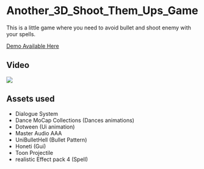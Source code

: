 # Another_3D_Shoot_Them_Ups_Game
This is a little game where you need to avoid bullet and shoot enemy with your spells.

[Demo Available Here](https://simmer.io/@YetiYetYet/another-3d-shoot-them-ups-game)
 
 ## Video
 [![](http://img.youtube.com/vi/HIvaeIEsSY4/0.jpg)](http://www.youtube.com/watch?v=HIvaeIEsSY4 "GamePlay")
 
 ## Assets used
 - Dialogue System
 - Dance MoCap Collections (Dances animations)
 - Dotween (Ui animation)
 - Master Audio AAA
 - UniBulletHell (Bullet Pattern)
 - Honeti (Gui)
 - Toon Projectile
 - realistic Effect pack 4 (Spell)
 
